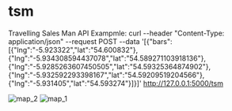 # tsm
Travelling Sales Man API
Exampmle:
curl --header "Content-Type: application/json" --request POST --data '[{"bars":[{"lng":"-5.923322","lat":"54.600832"},{"lng":"-5.934308594437078","lat":"54.589271103918136"},{"lng":"-5.9285263607450505","lat":"54.59325364874902"},{"lng":"-5.932592293398167","lat":"54.59209519204566"},{"lng":"-5.931405","lat":"54.593274"}]}]' http://127.0.0.1:5000/tsm


![map_2](https://user-images.githubusercontent.com/52322574/169505805-150c90e4-f71a-46c7-ba95-1a445951fae1.jpg)
![map_1](https://user-images.githubusercontent.com/52322574/169505799-a15abe2a-b73b-4181-9f1b-1ee52377cf92.jpg)

